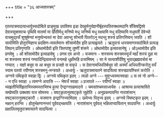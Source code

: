 +++
title = "३६ आज्यशस्त्रम्"

+++

एतत्पात्रमादायाध्वर्युस्सदोबिले प्राङ्मुख उपविश्य इडा देवहूर्मनुर्यज्ञनीर्बृहस्पतिरुक्थामदानि शँसिषद्विश्वे देवास्सूक्तवाचः पृथिवि मातर्मा मा हिँसीर्मधु मनिष्ये मधु जनिष्ये मधु वक्ष्यामि मधु वदिष्यामि मधुमतीं देवेभ्यो वाचमुद्यासँ शुश्रूषेण्यां मनुष्येभ्यस्तं मा देवा अवन्तु शोभायै पितरोऽनु मदन्तु शस्त्रं प्रतिगरिष्यन् जपति । शों सावोमिति होतुरभिज्ञाय प्रदक्षिण-मावर्तमानः शोंसामोदैव इति प्रत्याह्वयते । ऋतुपात्रं धारयमाणस्सदोबिले प्रत्यङ् तिष्ठन् प्रतिगृणाति । ओथामोदैवों इति त्रिरुपांशु तूष्णीं शंसने । ओथामोदैव इत्यवसानेषु । ओ३थामोदैव इति प्रणवेषु । ओं शोंसामोदैव इत्याहावेषु । प्रणव एव अन्ते । यजमानः - शस्त्रस्य शस्त्रमस्यूर्जं मह्यँ शस्त्रं दुहा मा मा शस्त्रस्य शस्त्रं गम्यादिन्द्रियावन्तो वनामहे धुक्षीमहि प्रजामिषम् । सा मे सत्याशीर्देवेषु भूयाद्ब्रह्मवर्चसं मा गम्यात् । यज्ञो बभूव स आ बभूव स प्रजज्ञे स वावृधे । स देवानामधिपतिर्बभूव सो अस्माँ अधिपतीन्करोतु वयँ स्याम पतयो रयीणाम् शस्त्रमनु-मन्त्रयते । अध्वर्युः - ऋतुपात्रमायतने सादयित्वा शस्त्रप्रायश्चित्तं करोति । अग्नये पथिकृते स्वाहा द्विः । अग्नये पथिकृत इदम् । त्वन्नो अग्ने --- मुमुग्ध्यस्मत्स्वाहा ॥ स त्वं नो अग्ने--- न एधि स्वाहा ॥ त्वमग्ने अयासि --- भेषजँ स्वाहा ॥ प्रजापते --- रयीणाँ स्वाहा ॥ व्याहृतीभिर्विहृताभिस्समस्ताभिश्च हुत्वा ऐन्द्राग्नग्रहमादत्ते । चमसांश्चमसाध्वर्यवः । आश्राव्य प्रत्याश्राविते सम्प्रेष्यति उक्थशा यज सोमस्य । वषट्कृतानुवषट्कृते जुहोति । अनुप्रकम्पयन्ति नाराशंसान् वषट्कारानुवषट्कारौ । यजमानः इन्द्राग्निभ्यामिदम् । ऊमेभ्यः पितृभ्य इदम् । अग्नये स्विष्टकृत इदम् । भक्षान् हरन्ति । होतुर्भक्षणानन्तरं पूर्ववद्भक्षयति । नाराशंसान् पूर्ववत् भक्षिताप्यायितान् सादयन्ति । अध्वर्युः प्रक्षालितमृतुपात्रमायतने सादयित्वा ।
